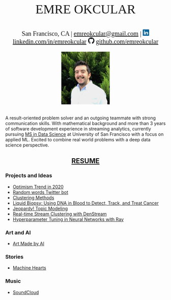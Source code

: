 <p style="text-align: center;font-size:40px;font-family:Times">EMRE OKCULAR</p>

<p style="text-align: center;font-size:20px;font-family:Times">San Francisco, CA | <a href="mailto:emreokcular@gmail.com">emreokcular@gmail.com</a> | <img src="linkedin.jpg" width="20" height="20" alt="linkedin"><a href="https://www.linkedin.com/in/emreokcular">linkedin.com/in/emreokcular</a> <img src="github.png" width="20" height="20" alt="github"> <a href="https://www.github.com/emreokcular">github.com/emreokcular</a> </p>  

<center><img src="/resources/emre_kare.jpg" width="30%" and height="30%"></center>
<br style="line-height: 5px"/>
<!---Emre Okcular Personal Website
=======--->

A result-oriented problem solver and an outgoing teammate with strong communication skills. With mathematical background and more than 3 years of software development experience in streaming analytics, currently pursuing [MS in Data Science](https://www.usfca.edu/arts-sciences/graduate-programs/data-science) at University of San Francisco with a focus on applied ML. Excited to combine real world problems with a deep data science perspective. 

<h2 align="center" style="border-bottom: none" ><a href="/resources/Emre_Okcular-Resume.pdf">RESUME</a></h2>

### Projects and Ideas
* [Optimism Trend in 2020](/projects/2020.md)
* [Random words Twitter bot](/projects/kelimebot.md)
* [Clustering Methods](https://github.com/emreokcular/clustering-methods)
* [Liquid Biopsy: Using DNA in Blood to Detect, Track, and Treat Cancer](https://github.com/emreokcular/cancer-detection)
* [Jeopardy! Topic Modeling](https://github.com/emreokcular/jeopardy-topic-modeling)
* [Real-time Stream Clustering with DenStream](https://github.com/emreokcular)
* [Hyperparameter Tuning in Neural Networks with Ray](https://github.com/emreokcular)
<!---* [Deploying and serving NN models with Ray](https://github.com/emreokcular)-->

### Art and AI
* [Art Made by AI]()

### Stories
* [Machine Hearts](/stories/machine_hearts.md)

### Music
* [SoundCloud](https://soundcloud.com/emreokcular)
